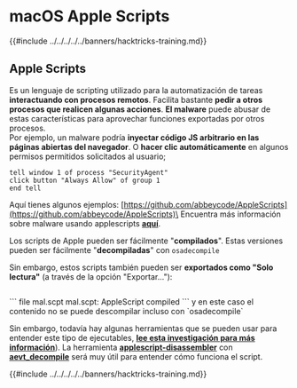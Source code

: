 # macOS Apple Scripts

{{#include ../../../../../banners/hacktricks-training.md}}

## Apple Scripts

Es un lenguaje de scripting utilizado para la automatización de tareas **interactuando con procesos remotos**. Facilita bastante **pedir a otros procesos que realicen algunas acciones**. **El malware** puede abusar de estas características para aprovechar funciones exportadas por otros procesos.\
Por ejemplo, un malware podría **inyectar código JS arbitrario en las páginas abiertas del navegador**. O **hacer clic automáticamente** en algunos permisos permitidos solicitados al usuario;
```applescript
tell window 1 of process "SecurityAgent"
click button "Always Allow" of group 1
end tell
```
Aquí tienes algunos ejemplos: [https://github.com/abbeycode/AppleScripts](https://github.com/abbeycode/AppleScripts)\
Encuentra más información sobre malware usando applescripts [**aquí**](https://www.sentinelone.com/blog/how-offensive-actors-use-applescript-for-attacking-macos/).

Los scripts de Apple pueden ser fácilmente "**compilados**". Estas versiones pueden ser fácilmente "**decompiladas**" con `osadecompile`

Sin embargo, estos scripts también pueden ser **exportados como "Solo lectura"** (a través de la opción "Exportar..."):

<figure><img src="https://github.com/carlospolop/hacktricks/raw/master/images/image%20(556).png" alt=""><figcaption></figcaption></figure>
```
file mal.scpt
mal.scpt: AppleScript compiled
```
y en este caso el contenido no se puede descompilar incluso con `osadecompile`

Sin embargo, todavía hay algunas herramientas que se pueden usar para entender este tipo de ejecutables, [**lee esta investigación para más información**](https://labs.sentinelone.com/fade-dead-adventures-in-reversing-malicious-run-only-applescripts/)). La herramienta [**applescript-disassembler**](https://github.com/Jinmo/applescript-disassembler) con [**aevt_decompile**](https://github.com/SentineLabs/aevt_decompile) será muy útil para entender cómo funciona el script.

{{#include ../../../../../banners/hacktricks-training.md}}
